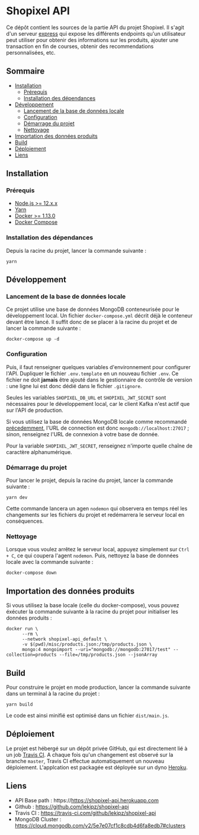 # Shopixel API

Ce dépôt contient les sources de la partie API du projet Shopixel. Il s'agit d'un
serveur [express](https://www.npmjs.com/package/express) qui expose les différents endpoints qu'un
utilisateur peut utiliser pour obtenir des informations sur les produits, ajouter une transaction en
fin de courses, obtenir des recommendations personnalisées, etc.

## Sommaire

- [Installation](#installation)
  - [Prérequis](#prérequis)
  - [Installation des dépendances](#installation-des-dépendances)
- [Développement](#développement)
  - [Lancement de la base de données locale](#lancement-de-la-base-de-données-locale)
  - [Configuration](#configuration)
  - [Démarrage du projet](#édmarrage-du-projet)
  - [Nettoyage](#nettoyage)
- [Importation des données produits](#importation-des-données-produits)
- [Build](#build)
- [Déploiement](#déploiement)
- [Liens](#liens)

## Installation

### Prérequis

- [Node.js >= 12.x.x](https://nodejs.org/en/download/)
- [Yarn](https://classic.yarnpkg.com/en/docs/install/)
- [Docker >= 1.13.0](https://docs.docker.com/get-docker/)
- [Docker Compose](https://docs.docker.com/compose/install/)

### Installation des dépendances

Depuis la racine du projet, lancer la commande suivante :

```shell script
yarn
```

## Développement

### Lancement de la base de données locale

Ce projet utilise une base de données MongoDB conteneurisée pour le développement local. Un fichier
`docker-compose.yml` décrit déjà le conteneur devant être lancé. Il suffit donc de se placer à la
racine du projet et de lancer la commande suivante :

```shell script
docker-compose up -d
```

### Configuration

Puis, il faut renseigner quelques variables d'environnement pour configurer l'API. Dupliquer le fichier
`.env.template` en un nouveau fichier `.env`. Ce fichier ne doit **jamais** être ajouté dans le gestionnaire
de contrôle de version : une ligne lui est donc dédié dans le fichier `.gitignore`.

Seules les variables `SHOPIXEL_DB_URL` et `SHOPIXEL_JWT_SECRET` sont nécessaires pour le développement
local, car le client Kafka n'est actif que sur l'API de production.

Si vous utilisez la base de données MongoDB locale comme recommandé [précedemment](#lancement-de-la-base-de-donnes-locale),
l'URL de connection est donc `mongodb://localhost:27017` ; sinon, renseignez l'URL de connexion à
votre base de donnée.

Pour la variable `SHOPIXEL_JWT_SECRET`, renseignez n'importe quelle chaîne de caractère alphanumérique.

### Démarrage du projet

Pour lancer le projet, depuis la racine du projet, lancer la commande suivante :

```shell script
yarn dev
```

Cette commande lancera un agen `nodemon` qui observera en temps réel les changements sur les fichiers
du projet et redémarrera le serveur local en conséquences.

### Nettoyage

Lorsque vous voulez arrêtez le serveur local, appuyez simplement sur `Ctrl + C`, ce qui coupera l'agent
`nodemon`. Puis, nettoyez la base de données locale avec la commande suivante :

```shell script
docker-compose down
```

## Importation des données produits

Si vous utilisez la base locale (celle du docker-compose), vous pouvez éxécuter la commande suivante
à la racine du projet pour initialiser les données produits :

```shell script
docker run \
      --rm \
      --network shopixel-api_default \
      -v $(pwd)/misc/products.json:/tmp/products.json \
      mongo:4 mongoimport --uri="mongodb://mongodb:27017/test" --collection=products --file=/tmp/products.json --jsonArray
```

## Build

Pour construire le projet en mode production, lancer la commande suivante dans un terminal à la
racine du projet :

```shell script
yarn build
```

Le code est ainsi minifié est optimisé dans un fichier `dist/main.js`.

## Déploiement

Le projet est hébergé sur un dépôt privée GitHub, qui est directement lié à un job [Travis CI](https://travis-ci.com/).
A chaque fois qu'un changement est observé sur la branche `master`, Travis CI effectue automatiquement
un nouveau déploiement. L'applcation est packagée est déployée sur un dyno [Heroku](https://heroku.com).

## Liens

- API Base path : https://https://shopixel-api.herokuapp.com
- Github : https://github.com/lekipz/shopixel-api
- Travis CI : https://travis-ci.com/github/lekipz/shopixel-api
- MongoDB Cluster : https://cloud.mongodb.com/v2/5e7e07cf1c8cdb4d6fa8edb7#clusters
